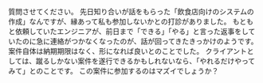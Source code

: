 質問させてください。
先日知り合いが話をもらった「飲食店向けのシステムの作成」なんですが、縁あって私も参加しないかとの打診がありました。
もともと依頼していたエンジニアが、前日まで「できる」「やる」と言った返事をしていたのに急に連絡がつかなくなったのが、話が回ってきたきっかけのようです。
案件自体は納期期限はなく、形になれば良いとのことでした。
クライアントとしては、蹴るしかない案件を遂行できるかもしれないなら、「やれるだけやってみて」とのことです。
この案件に参加するのはマズイでしょうか？
